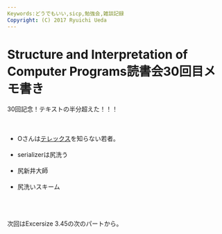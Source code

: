 ```yaml
---
Keywords:どうでもいい,sicp,勉強会,雑談記録
Copyright: (C) 2017 Ryuichi Ueda
---
```

# Structure and Interpretation of Computer Programs読書会30回目メモ書き
30回記念！テキストの半分超えた！！！<br />
<br />
<ul><br />
 <li>Oさんは<a href="http://ja.wikipedia.org/wiki/%E3%83%86%E3%83%AC%E3%83%83%E3%82%AF%E3%82%B9">テレックス</a>を知らない若者。</li><br />
 <li>serializerは尻洗う</li><br />
 <li>尻新井大師</li><br />
 <li>尻洗いスキーム</li><br />
</ul><br />
<br />
次回はExcersize 3.45の次のパートから。
